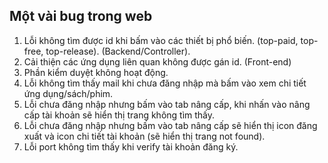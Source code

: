 ## Một vài bug trong web
1. Lỗi không tìm được id khi bấm vào các thiết bị phổ biến. (top-paid, top-free, top-release). (Backend/Controller).
2. Cải thiện các ứng dụng liên quan không được gán id. (Front-end)
3. Phần kiểm duyệt không hoạt động.
4. Lỗi không tìm thấy mail khi chưa đăng nhập mà bấm vào xem chi tiết ứng dụng/sách/phim.
5. Lỗi chưa đăng nhập nhưng bấm vào tab nâng cấp, khi nhấn vào nâng cấp tài khoản sẽ hiển thị trang không tìm thấy.
6. Lỗi chưa đăng nhập nhưng bấm vào tab nâng cấp sẽ hiển thị icon đăng xuất và icon chi tiết tài khoản (sẽ hiển thị trang not found).
7. Lỗi port không tìm thấy khi verify tài khoản đăng ký.